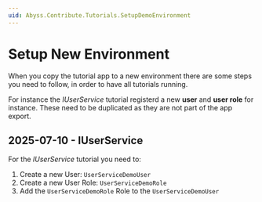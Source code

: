 ```yaml
---
uid: Abyss.Contribute.Tutorials.SetupDemoEnvironment
---
```


# Setup New Environment

When you copy the tutorial app to a new environment there are some steps you need to follow, in order to have all tutorials running.

For instance the _IUserService_ tutorial registerd a new **user** and **user role** for instance. These need to be duplicated as they are not part of the app export.

## 2025-07-10 - IUserService

For the _IUserService_ tutorial you need to:

1. Create a new User: `UserServiceDemoUser` 
1. Create a new User Role: `UserServiceDemoRole` 
1. Add the `UserServiceDemoRole` Role to the `UserServiceDemoUser`
